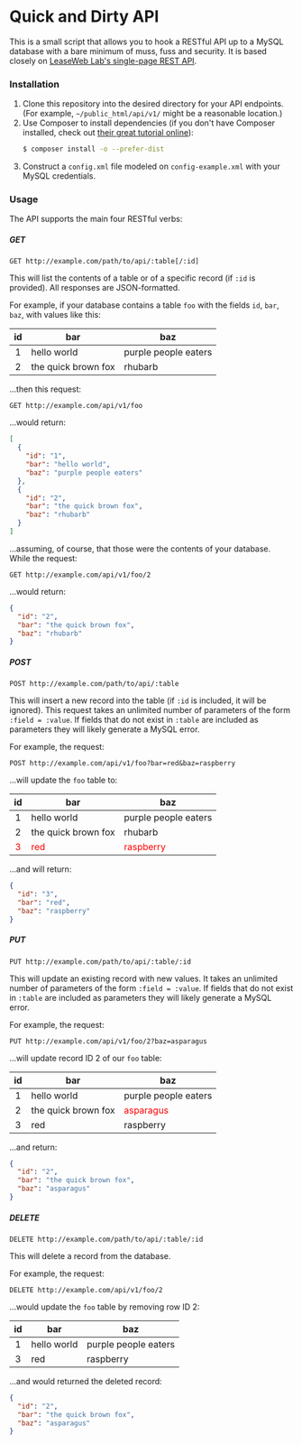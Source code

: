 # Quick and Dirty API

This is a small script that allows you to hook a RESTful API up to a MySQL database with a bare minimum of muss, fuss and security. It is based closely on [LeaseWeb Lab's single-page REST API](https://www.leaseweb.com/labs/2015/10/creating-a-simple-rest-api-in-php/).

### Installation

  1. Clone this repository into the desired directory for your API endpoints. (For example, `~/public_html/api/v1/` might be a reasonable location.)
  2. Use Composer to install dependencies (if you don't have Composer installed, check out [their great tutorial online](https://getcomposer.org)):
      ```bash
      $ composer install -o --prefer-dist
      ```
  3. Construct a `config.xml` file modeled on `config-example.xml` with your MySQL credentials.

### Usage

The API supports the main four RESTful verbs:

##### GET

```http
GET http://example.com/path/to/api/:table[/:id]
```

This will list the contents of a table or of a specific record (if `:id` is provided). All responses are JSON-formatted.

For example, if your database contains a table `foo` with the fields `id`, `bar`, `baz`, with values like this:

| id | bar | baz |
| :-: | - | - |
| 1 | hello world | purple people eaters |
| 2 | the quick brown fox | rhubarb |

...then this request:

```http
GET http://example.com/api/v1/foo
```

...would return:

```json
[
  {
    "id": "1",
    "bar": "hello world",
    "baz": "purple people eaters"
  },
  {
    "id": "2",
    "bar": "the quick brown fox",
    "baz": "rhubarb"
  }
]
```

...assuming, of course, that those were the contents of your database. While the request:

```http
GET http://example.com/api/v1/foo/2
```

...would return:

```json
{
  "id": "2",
  "bar": "the quick brown fox",
  "baz": "rhubarb"
}
```

##### POST

```http
POST http://example.com/path/to/api/:table
```

This will insert a new record into the table (if `:id` is included, it will be ignored). This request takes an unlimited number of parameters of the form `:field = :value`. If fields that do not exist in `:table` are included as parameters they will likely generate a MySQL error.

For example, the request:

```http
POST http://example.com/api/v1/foo?bar=red&baz=raspberry
```

...will update the `foo` table to:

| id | bar | baz |
| :-: | - | - |
| 1 | hello world | purple people eaters |
| 2 | the quick brown fox | rhubarb |
| <span style="color: red">3</span> | <span style="color: red">red</span> | <span style="color: red">raspberry</span> |

...and will return:

```json
{
  "id": "3",
  "bar": "red",
  "baz": "raspberry"
}
```

##### PUT

```http
PUT http://example.com/path/to/api/:table/:id
```

This will update an existing record with new values. It takes an unlimited number of parameters of the form `:field = :value`. If fields that do not exist in `:table` are included as parameters they will likely generate a MySQL error.

For example, the request:

```http
PUT http://example.com/api/v1/foo/2?baz=asparagus
```

...will update record ID 2 of our `foo` table:

| id | bar | baz |
| :-: | - | - |
| 1 | hello world | purple people eaters |
| 2 | the quick brown fox | <span style="color: red">asparagus</span> |
| 3 | red | raspberry |

...and return:

```json
{
  "id": "2",
  "bar": "the quick brown fox",
  "baz": "asparagus"
}
```

##### DELETE

```http
DELETE http://example.com/path/to/api/:table/:id
```

This will delete a record from the database.

For example, the request:

```http
DELETE http://example.com/api/v1/foo/2
```

...would update the `foo` table by removing row ID 2:

| id | bar | baz |
| :-: | - | - |
| 1 | hello world | purple people eaters |
| 3 | red | raspberry |

...and would returned the deleted record:

```json
{
  "id": "2",
  "bar": "the quick brown fox",
  "baz": "asparagus"
}
```
